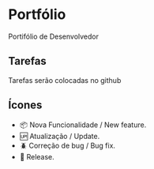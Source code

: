 # Portfólio

Portifólio de Desenvolvedor
## Tarefas

Tarefas serão colocadas no github

## Ícones

- :package: Nova Funcionalidade / New feature.  
- :up: Atualização / Update.  
- :beetle: Correção de bug / Bug fix.  
- :checkered_flag: Release.  